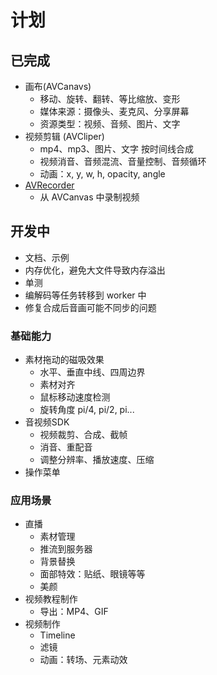# 计划

## 已完成

- 画布(AVCanavs)
  - 移动、旋转、翻转、等比缩放、变形
  - 媒体来源：摄像头、麦克风、分享屏幕
  - 资源类型：视频、音频、图片、文字
- 视频剪辑 (AVCliper)
  - mp4、mp3、图片、文字 按时间线合成 
  - 视频消音、音频混流、音量控制、音频循环
  - 动画：x, y, w, h, opacity, angle
- [AVRecorder](packages/av-recorder/README.md)
  - 从 AVCanvas 中录制视频

## 开发中
- 文档、示例
- 内存优化，避免大文件导致内存溢出
- 单测
- 编解码等任务转移到 worker 中
- 修复合成后音画可能不同步的问题

### 基础能力 
- 素材拖动的磁吸效果  
  - 水平、垂直中线、四周边界
  - 素材对齐
  - 鼠标移动速度检测
  - 旋转角度 pi/4, pi/2, pi...
- 音视频SDK
  - 视频裁剪、合成、截帧
  - 消音、重配音
  - 调整分辨率、播放速度、压缩
- 操作菜单

### 应用场景
- 直播
  - 素材管理
  - 推流到服务器  
  - 背景替换
  - 面部特效：贴纸、眼镜等等
  - 美颜
- 视频教程制作
  - 导出：MP4、GIF
- 视频制作
  - Timeline
  - 滤镜
  - 动画：转场、元素动效

